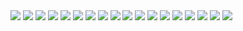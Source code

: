 <img src="https://i.ibb.co/ZJZTQ55/jujutsu-kaisen-239-1.jpg">
<img src="https://i.ibb.co/SxtTstw/jujutsu-kaisen-239-2.jpg">
<img src="https://i.ibb.co/2ZHC4MY/jujutsu-kaisen-239-3.jpg">
<img src="https://i.ibb.co/ng1ZWPh/jujutsu-kaisen-239-4.jpg">
<img src="https://i.ibb.co/dkf1ypx/jujutsu-kaisen-239-5.jpg">
<img src="https://i.ibb.co/LRgqn0N/jujutsu-kaisen-239-6.jpg">
<img src="https://i.ibb.co/j5hv0fw/jujutsu-kaisen-239-7.jpg">
<img src="https://i.ibb.co/09vqLQ6/jujutsu-kaisen-239-8.jpg">
<img src="https://i.ibb.co/vvGyFJx/jujutsu-kaisen-239-9.jpg">
<img src="https://i.ibb.co/GxdgN5z/jujutsu-kaisen-239-10.jpg">
<img src="https://i.ibb.co/nz4jhwW/jujutsu-kaisen-239-11.jpg">
<img src="https://i.ibb.co/vjpzXNP/jujutsu-kaisen-239-12.jpg">
<img src="https://i.ibb.co/wMcG8Rq/jujutsu-kaisen-239-13.jpg">
<img src="https://i.ibb.co/jLLCZ6Y/jujutsu-kaisen-239-14.jpg">
<img src="https://i.ibb.co/0QF7FGS/jujutsu-kaisen-239-15.jpg">
<img src="https://i.ibb.co/bJqwcfY/jujutsu-kaisen-239-16.jpg">
<img src="https://i.ibb.co/2jM8Y11/jujutsu-kaisen-239-17.jpg">
<img src="https://i.ibb.co/Dbv79nR/jujutsu-kaisen-239-18.jpg">
